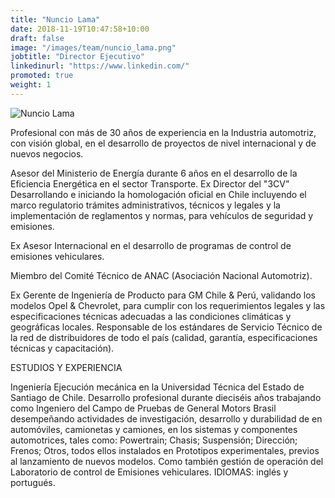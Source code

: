 ```yaml
---
title: "Nuncio Lama"
date: 2018-11-19T10:47:58+10:00
draft: false
image: "/images/team/nuncio_lama.png"
jobtitle: "Director Ejecutivo"
linkedinurl: "https://www.linkedin.com/"
promoted: true
weight: 1
---
```

![Nuncio Lama](/images/team/nuncio_lama.png)

Profesional con más de 30 años de experiencia en la Industria automotriz, con visión global, en el desarrollo de proyectos de nivel internacional y de nuevos negocios.  

Asesor del Ministerio de Energía durante 6 años en el desarrollo de la Eficiencia Energética en el sector Transporte. Ex Director del "3CV” Desarrollando e iniciando la homologación oficial en Chile incluyendo el marco regulatorio trámites administrativos, técnicos y legales y la implementación de reglamentos y normas, para vehículos de seguridad y emisiones.

Ex Asesor Internacional en el desarrollo de programas de control de emisiones vehiculares.

Miembro del Comité Técnico de ANAC (Asociación Nacional Automotriz).

Ex Gerente de Ingeniería de Producto para GM Chile & Perú, validando los modelos Opel & Chevrolet, para cumplir con los requerimientos legales y las especificaciones técnicas adecuadas a las condiciones climáticas y geográficas locales. Responsable de los estándares de Servicio Técnico de la red de distribuidores de todo el país (calidad, garantía, especificaciones técnicas y capacitación).

ESTUDIOS Y EXPERIENCIA

Ingeniería Ejecución mecánica en la Universidad Técnica del Estado de Santiago de Chile. Desarrollo profesional durante dieciséis años trabajando como Ingeniero del Campo de Pruebas de General Motors Brasil desempeñando actividades de investigación, desarrollo y durabilidad de en automóviles, camionetas y camiones, en los sistemas y componentes automotrices, tales como: Powertrain; Chasis; Suspensión; Dirección; Frenos; Otros, todos ellos instalados en Prototipos experimentales, previos al lanzamiento de nuevos modelos. Como también gestión de operación del Laboratorio de control de Emisiones vehiculares. IDIOMAS: inglés y portugués.